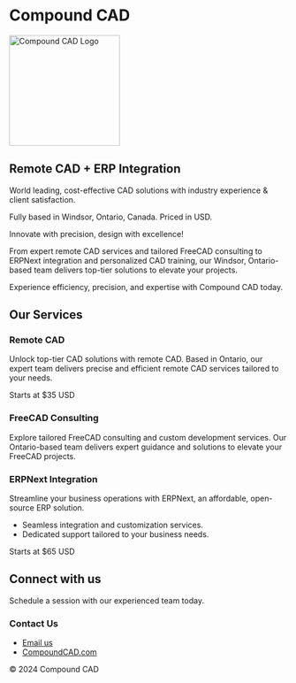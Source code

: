 # Compound CAD

<img src="https://github.com/CompoundCAD/CompoundCAD/assets/170032786/5f47ac5d-d988-459f-904c-0bc7987f0395" alt="Compound CAD Logo" style="width:200px;">

## Remote CAD + ERP Integration

World leading, cost-effective CAD solutions with industry experience & client satisfaction.

Fully based in Windsor, Ontario, Canada. Priced in USD.

Innovate with precision, design with excellence!

From expert remote CAD services and tailored FreeCAD consulting to ERPNext integration and personalized CAD training, our Windsor, Ontario-based team delivers top-tier solutions to elevate your projects.

Experience efficiency, precision, and expertise with Compound CAD today.

## Our Services

### Remote CAD
Unlock top-tier CAD solutions with remote CAD. Based in Ontario, our expert team delivers precise and efficient remote CAD services tailored to your needs.

Starts at $35 USD

### FreeCAD Consulting
Explore tailored FreeCAD consulting and custom development services. Our Ontario-based team delivers expert guidance and solutions to elevate your FreeCAD projects.

### ERPNext Integration
Streamline your business operations with ERPNext, an affordable, open-source ERP solution.  
- Seamless integration and customization services.  
- Dedicated support tailored to your business needs.

Starts at $65 USD

## Connect with us
Schedule a session with our experienced team today.

### Contact Us
- [Email us](info@compoundcad.com)
- [CompoundCAD.com](https://compoundcad.com/)

© 2024 Compound CAD
